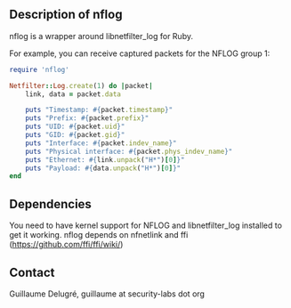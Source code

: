 Description of nflog
--------------------

nflog is a wrapper around libnetfilter\_log for Ruby. 

For example, you can receive captured packets for the NFLOG group 1:

```ruby
require 'nflog'

Netfilter::Log.create(1) do |packet|
    link, data = packet.data

    puts "Timestamp: #{packet.timestamp}"
    puts "Prefix: #{packet.prefix}"
    puts "UID: #{packet.uid}"
    puts "GID: #{packet.gid}"
    puts "Interface: #{packet.indev_name}"
    puts "Physical interface: #{packet.phys_indev_name}"
    puts "Ethernet: #{link.unpack("H*")[0]}" 
    puts "Payload: #{data.unpack("H*")[0]}" 
end
```

Dependencies
------------

You need to have kernel support for NFLOG and libnetfilter\_log installed to get it working.
nflog depends on nfnetlink and ffi (https://github.com/ffi/ffi/wiki/)


Contact
-------

Guillaume Delugré, guillaume at security-labs dot org
